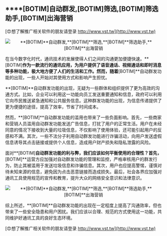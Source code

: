 ## ****[BOTIM]**自动群发,**[BOTIM]**筛选,**[BOTIM]**筛选助手,**[BOTIM]**出海营销**

[😍想了解推广相关软件的朋友请登录 http://www.vst.tw](http://www.vst.tw)

 <center><img src="https://vst.tw/MP4/tuiguang/png/4.png" alt="**[BOTIM]**自动群发,**[BOTIM]**筛选,**[BOTIM]**筛选助手,**[BOTIM]**出海营销"></center>

在当今数字化时代，通讯技术的发展使得人们之间的沟通更加便捷快速。**[BOTIM]**作为一款流行的通讯应用，为用户提供了语音通话、视频通话和即时消息等多种功能，极大地方便了人们的生活和工作。然而，随着**[BOTIM]**自动群发功能的出现，一些人开始对其使用方式和影响产生担忧。

**[BOTIM]**自动群发功能的出现，无疑为一些群体和组织提供了更为高效的沟通方式。比如，企业可以利用这一功能向员工发送重要通知和信息，政府可以利用它向市民推送紧急通知和公共服务信息。这种群发功能的出现，为信息传递提供了更为便捷的途径，提高了效率，节省了时间成本。

然而，**[BOTIM]**自动群发功能的滥用也带来了一些负面影响。首先，一些商家和营销人员滥用自动群发功能发送广告信息，打扰了用户的正常生活。用户在未经同意的情况下接收到大量的垃圾信息，不仅影响了使用体验，还可能引起用户的反感和不满。其次，一些不法分子利用自动群发功能进行诈骗活动，向用户发送虚假信息诱导其点击链接或提供个人信息，造成用户财产损失和隐私泄露的风险。

面对**[BOTIM]**自动群发功能的利与弊，我们应该如何平衡使用的合理性？首先，**[BOTIM]**运营方应加强对自动群发功能的管理和监控，严格审核用户的群发行为，防止其被滥用于发送垃圾信息和诈骗信息。其次，用户也应提高警惕，谨慎对待未知来源的信息，避免因为点击恶意链接而造成损失。最后，社会各界应加强对通讯工具使用规范的宣传和教育，提升大众的网络安全意识和法律意识。

 <center><img src="https://vst.tw/MP4/tuiguang/png/1.png" alt="**[BOTIM]**自动群发,**[BOTIM]**筛选,**[BOTIM]**筛选助手,**[BOTIM]**出海营销"></center>

综上所述，**[BOTIM]**自动群发功能的出现在一定程度上提高了沟通效率，但也带来了一些安全隐患和用户困扰。我们应该以合理、规范的方式使用这一功能，共同维护好通讯工具的良好生态环境。

[😍想了解推广相关软件的朋友请登录 http://www.vst.tw](http://www.vst.tw)



